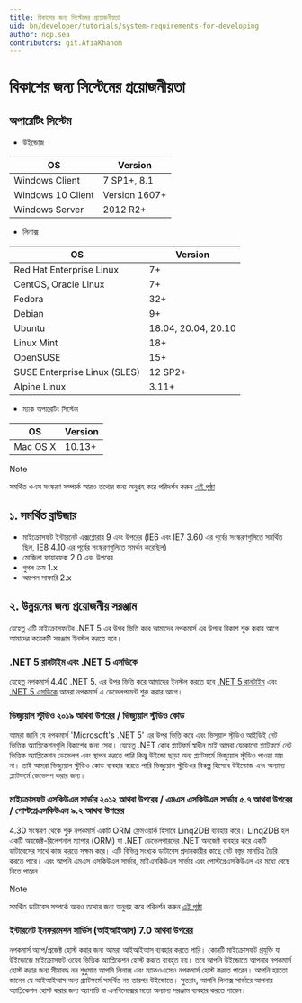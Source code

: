 ```yaml
---
title: বিকাশের জন্য সিস্টেমের প্রয়োজনীয়তা
uid: bn/developer/tutorials/system-requirements-for-developing
author: nop.sea
contributors: git.AfiaKhanom
---
```


# বিকাশের জন্য সিস্টেমের প্রয়োজনীয়তা

## অপারেটিং সিস্টেম

* উইন্ডোজ

| OS                | Version       |
| ----------------- | ------------- |
| Windows Client    | 7 SP1+, 8.1   |
| Windows 10 Client | Version 1607+ |
| Windows Server    | 2012 R2+      |

* লিনাক্স

| OS                           | Version             |
| ---------------------------- | ------------------- |
| Red Hat Enterprise Linux     | 7+                  |
| CentOS, Oracle Linux         | 7+                  |
| Fedora                       | 32+                 |
| Debian                       | 9+                  |
| Ubuntu                       | 18.04, 20.04, 20.10 |
| Linux Mint                   | 18+                 |
| OpenSUSE                     | 15+                 |
| SUSE Enterprise Linux (SLES) | 12 SP2+             |
| Alpine Linux                 | 3.11+               |

* ম্যাক অপারেটিং সিস্টেম

| OS       | Version |
| -------- | ------- |
| Mac OS X | 10.13+  |

> [!NOTE]
>
> সমর্থিত ওএস সংস্করণ সম্পর্কে আরও তথ্যের জন্য অনুগ্রহ করে পরিদর্শন করুন [এই পৃষ্ঠা](https://github.com/dotnet/core/blob/main/release-notes/5.0/5.0-supported-os.md)

## ১. সমর্থিত ব্রাউজার

* মাইক্রোসফট ইন্টারনেট এক্সপ্লোরার 9 এবং উপরের (IE6 এবং IE7 3.60 এর পূর্বের সংস্করণগুলিতে সমর্থিত ছিল, IE8 4.10 এর পূর্বের সংস্করণগুলিতে সমর্থন করেছিল)
* মোজিলা ফায়ারফক্স 2.0 এবং উপরের
* গুগল ক্রম 1.x
* আপেল সাফারি 2.x

## ২. উন্নয়নের জন্য প্রয়োজনীয় সরঞ্জাম

যেহেতু এটি মাইক্রোসফটের .NET 5 এর উপর ভিত্তি করে আমাদের নপকমার্স এর উপরে বিকাশ শুরু করার আগে আমাদের কয়েকটি সরঞ্জাম ইনস্টল করতে হবে।

### \.NET 5 রানটাইম এবং .NET 5 এসডিকে

যেহেতু নপকমার্স 4.40 .NET 5. এর উপর ভিত্তি করে আমাদের ইনস্টল করতে হবে [.NET 5 রানটাইম](https://dotnet.microsoft.com/download/dotnet/thank-you/runtime-aspnetcore-5.0.3-windows-hosting-bundle-installer) এবং [.NET 5 এসডিকে](https://dotnet.microsoft.com/download/dotnet/thank-you/sdk-5.0.200-windows-x64-installer) আমরা নপকমার্স এ ডেভেলপমেন্ট শুরু করার আগে।

### ভিজ্যুয়াল স্টুডিও ২০১৯ আথবা উপরের / ভিজ্যুয়াল স্টুডিও কোড

আমরা জানি যে নপকমার্স 'Microsoft's .NET 5' এর উপর ভিত্তি করে এবং ভিসুয়াল স্টুডিও আইডিই নেট ভিত্তিক অ্যাপ্লিকেশনগুলি বিকাশের জন্য সেরা। যেহেতু .NET কোর প্ল্যাটফর্ম স্বাধীন তাই আমরা যেকোনো প্ল্যাটফর্মে নেট ভিত্তিক অ্যাপ্লিকেশন ডেভেলপ এবং স্থাপন করতে পারি কিন্তু উইন্ডো ছাড়া অন্য প্ল্যাটফর্মে ভিজ্যুয়াল স্টুডিও পাওয়া যায় না। তাই আমরা ভিজ্যুয়াল স্টুডিও কোড ব্যবহার করতে পারি ভিজ্যুয়াল স্টুডিওর বিকল্প হিসেবে উইন্ডোজ এবং অন্যান্য প্ল্যাটফর্মে ডেভেলপ করার জন্য।

### মাইক্রোসফট এসকিউএল সার্ভার ২০১২ আথবা উপরের / এমএস এসকিউএল সার্ভার ৫.৭ আথবা উপরের / পোস্টগ্রেএসকিউএল ৯.২ আথবা উপরের

4.30 সংস্করণ থেকে শুরু নপকমার্স একটি ORM ফ্রেমওয়ার্ক হিসাবে Linq2DB ব্যবহার করে। Linq2DB হল একটি অবজেক্ট-রিলেশনাল ম্যাপার (ORM) যা .NET ডেভেলপারদের .NET অবজেক্ট ব্যবহার করে একটি ডাটাবেসের সাথে কাজ করতে সক্ষম করে। এটি বিভিন্ন সংখ্যক ডাটাবেস প্রদানকারীর কাছে নেট বস্তুর মানচিত্র তৈরি করতে পারে। এবং আপনি এমএস এসকিউএল সার্ভার, মাইএসকিউএল সার্ভার এবং পোস্টগ্রেএসকিউএল এর মধ্যে বেছে নিতে পারেন।

> [!NOTE]
>
> সমর্থিত ডাটাবেস সম্পর্কে আরও তথ্যের জন্য অনুগ্রহ করে পরিদর্শন করুন [এই পৃষ্ঠা](https://linq2db.github.io/articles/general/databases.html)

### ইন্টারনেট ইনফরমেশন সার্ভিস (আইআইআস) 7.0 আথবা উপরের

নপকমার্স অ্যাপ/প্রজেক্ট হোস্ট করার জন্য আমরা আইআইআস  ব্যবহার করতে পারি। কোনটি মাইক্রোসফট প্রযুক্তি যা উইন্ডোজে মাইক্রোসফট ওয়েব ভিত্তিক অ্যাপ্লিকেশন হোস্ট করতে ব্যবহৃত হয়। তবে আপনি উইন্ডোতে আপনার নপকমার্স হোস্ট করার জন্য সীমাবদ্ধ নন শুধুমাত্র আপনি লিনাক্স এবং ম্যাকওএসেও নপকমার্স হোস্ট করতে পারেন। আপনি হয়তো জানেন যে আইআইআস অন্য প্ল্যাটফর্মে সমর্থিত নয় তারপর উইন্ডোতে। সুতরাং, আপনি লিনাক্স সার্ভারে আপনার অ্যাপ্লিকেশন হোস্ট করার জন্য অ্যাপাচি বা এনগিনেক্সের মতো অন্যান্য সরঞ্জাম ব্যবহার করতে পারেন।
